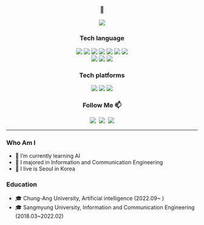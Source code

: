 <div align="center">

### 👋
<a href="https://hits.seeyoufarm.com"><img src="https://hits.seeyoufarm.com/api/count/incr/badge.svg?url=https%3A%2F%2Fgithub.com%2Foos2s2oo&count_bg=%23FFE9F7&title_bg=%238C7751&icon=&icon_color=%23E7E7E7&title=hits&edge_flat=false"/></a> 

### Tech language
  <img src="https://img.shields.io/badge/C-A8B9CC?style=flat-square&logo=C%2B%2B&logoColor=white"/>
  <img src="https://img.shields.io/badge/C-Sharp-512BD4?style=flat-square&logo=csharp%2B%2B&logoColor=white"/>
  <img src="https://img.shields.io/badge/Java-ffb13b?style=flat-square&logo=Java&logoColor=white"/>
  <img src="https://img.shields.io/badge/Python-3766AB?style=flat-square&logo=Python&logoColor=white"/>
  <img src="https://img.shields.io/badge/Javascript-F7DF1E?style=flat-square&logo=javascript&logoColor=white"/>
  <img src="https://img.shields.io/badge/HTML-E34F26?style=flat-square&logo=HTML5&logoColor=white"/>
  <img src="https://img.shields.io/badge/CSS-1572B6?style=flat-square&logo=css3&logoColor=white"/>
  <br>
  <img src="https://img.shields.io/badge/Mysql-E6B91E?style=flat-square&logo=MySql&logoColor=white"/>
  <img src="https://img.shields.io/badge/Django-092E20?style=flat-square&logo=Django&logoColor=white"/>
  <img src="https://img.shields.io/badge/Node.js-339933?style=flat-square&logo=Node.js&logoColor=white"/>

### Tech platforms
  <img src="https://img.shields.io/badge/Android-3DDC84?style=flat-square&logo=androidstudio&logoColor=white"/>
  <img src="https://img.shields.io/badge/Jupyter-F37626?style=flat-square&logo=jupyter&logoColor=white"/>
  <img src="https://img.shields.io/badge/VScode-007ACC?style=flat-square&logo=visualstudiocode&logoColor=white"/>

### Follow Me 📫
<p align="center">
  <a href="https://velog.io/@hyeinisfree"><img src="https://img.shields.io/badge/Tech%20Blog-11B48A?style=flat-square&logo=Vimeo&logoColor=white&link="/></a>&nbsp
  <a href="https://www.instagram.com/hye_inisfree/"><img src="https://img.shields.io/badge/Instagram-E4405F?style=flat-square&logo=Instagram&logoColor=white&link=https://www.instagram.com/lyn_s2_/"/></a>&nbsp
  <a href="mailto:mylynchae0@gmail.com"><img src="https://img.shields.io/badge/Gmail-d14836?style=flat-square&logo=Gmail&logoColor=white&link=mylynchae@gmail.com"/></a>
</p>
</div>
<hr>

### Who Am I
- 🌱 I’m currently learning AI
- 🥇 I majored in Information and Communication Engineering
- 🚅 I live is Seoul in Korea

### Education 
- 🎓 Chung-Ang University, Artificial intelligence (2022.09~ )
- 🎓 Sangmyung University, Information and Communication Engineering (2018.03~2022.02)

  
</div>
